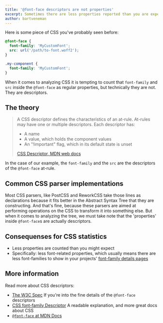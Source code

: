 ```yaml
---
title: '@font-face descriptors are not properties'
excerpt: Sometimes there are less properties reported than you are expecting. Here is why.
author: bartveneman
---
```


Here is some piece of CSS you've probably seen before:

```css
@font-face {
  font-family: 'MyCustomFont';
  src: url('/path/to-font.woff2');
}

.my-component {
  font-family: 'MyCustomFont';
}
```

When it comes to analyzing CSS it is tempting to count that `font-family` and `src` inside the `@font-face` as regular properties, but technically they are not. They are descriptors.

## The theory

> A CSS descriptor defines the characteristics of an at-rule. At-rules may have one or multiple descriptors. Each descriptor has:
> * A name
> * A value, which holds the component values
> * An "!important" flag, which in its default state is unset
>
> [CSS Descriptor, MDN web docs](https://developer.mozilla.org/en-US/docs/Glossary/descriptor_(CSS))

In the case of our example, the `font-family` and the `src` are the descriptors of the `@font-face` at-rule.

## Common CSS parser implementations

Most CSS parsers, like PostCSS and ReworkCSS take those lines as declarations because it fits better in the Abstract Syntax Tree that they are constructing. And that's fine, because these parsers are aimed at performing operations on the CSS to transform it into something else. But when it comes to analyzing the tree, we must take note that the 'properties' inside `@font-face`s are actually descriptors.

## Consequenses for CSS statistics

* Less properties are counted than you might expect
* Specifically: less font-related properties, which usually means there are less font-families to show in your projects' [font-family details pages](https://www.projectwallace.com/teamwallace/project-wallace/fontfamilies)

## More information

Read more about CSS descriptors:

* [The W3C Spec](https://www.w3.org/TR/css-fonts-3/#font-face-rule) If you're into the fine details of the `@font-face` descriptors
* [CSS font-family Descriptor](https://www.quackit.com/css/at-rules/descriptors/css_font-family_descriptor.cfm) A readable explanation, and more great docs about CSS
* [`@font-face` at MDN Docs](https://developer.mozilla.org/en-US/docs/Web/CSS/@font-face)